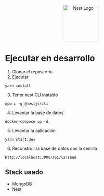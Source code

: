 <p align="center">
  <a href="http://nestjs.com/" target="blank"><img src="https://nestjs.com/img/logo-small.svg" width="120" alt="Nest Logo" /></a>
</p>

# Ejecutar en desarrollo

1. Clonar el repositorio
2. Ejecutar
```
yarn install
```
3. Tener nest CLI instaldo
```
npm i -g @nestjs/cli
```

4. Levantar la base de datos
```
docker-compose up -d
```

5. Levantar la aplicación
```
yarn start:dev
```

6. Reconstruir la base de datos con la semilla
```
http://localhost:3000/api/v2/seed
```

## Stack usado
* MongoDB
* Nest